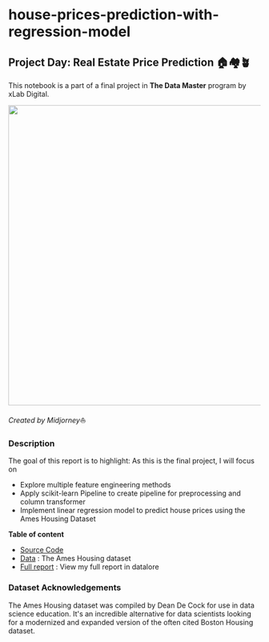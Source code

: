 # house-prices-prediction-with-regression-model


## Project Day: Real Estate Price Prediction 🏠🏘️🪴
This notebook is a part of a final project in **The Data Master** program by xLab Digital.

<img src = "https://cdn.discordapp.com/attachments/981697533858414652/1090489277755965550/Sleeppingg_A_3D_double-storey_house_model_stands_on_modern_wood_44b3b4ff-34ca-4d75-a059-0e85ef8e9ed0.png" width = "600">

*Created by Midjorney*⛵

### Description

The goal of this report is to highlight:
As this is the final project, I will focus on
- Explore multiple feature engineering methods
- Apply scikit-learn Pipeline to create pipeline for preprocessing and column transformer
- Implement linear regression model to predict house prices using the Ames Housing Dataset



**Table of content**
- [Source Code](https://github.com/TanyamonSiri/house-prices-prediction-with-regression-model/blob/main/house_price_prediction/Source_Code.py)
- [Data](https://github.com/TanyamonSiri/house-prices-prediction-with-regression-model/blob/main/house_price_prediction/house-price-prediction.csv) : The Ames Housing dataset
- [Full report](https://datalore.jetbrains.com/view/notebook/R63O9S05AyRWULGpWIk0EB) : View my full report in datalore 

### Dataset Acknowledgements
The Ames Housing dataset was compiled by Dean De Cock for use in data science education. 
It's an incredible alternative for data scientists looking for a modernized and expanded version of the often cited Boston Housing dataset.
